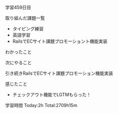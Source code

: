 学習459日目

取り組んだ課題一覧

- タイピング練習
- 英語学習
- RailsでECサイト課題プロモーショント機能実装

わかったこと

次にやること

引き続きRailsでECサイト課題プロモーション機能実装

感じたこと

- チェックアウト機能でLGTMもらった！


学習時間 Today:2h Total:2709h15m